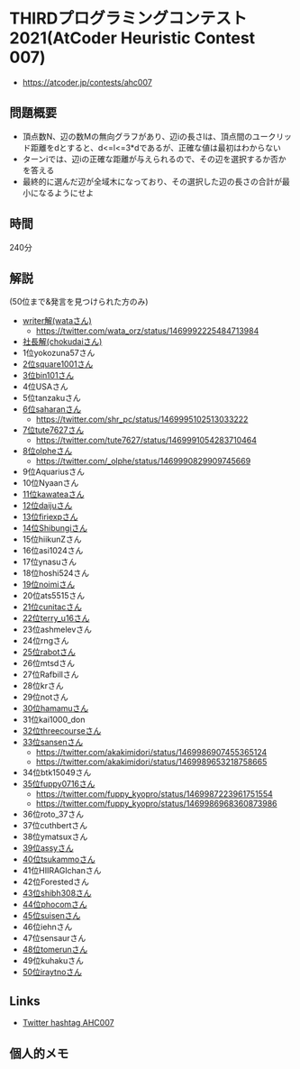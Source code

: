 # THIRDプログラミングコンテスト2021(AtCoder Heuristic Contest 007)
- https://atcoder.jp/contests/ahc007

## 問題概要
- 頂点数N、辺の数Mの無向グラフがあり、辺iの長さlは、頂点間のユークリッド距離をdとすると、d<=l<=3*dであるが、正確な値は最初はわからない
- ターンiでは、辺iの正確な距離が与えられるので、その辺を選択するか否かを答える
- 最終的に選んだ辺が全域木になっており、その選択した辺の長さの合計が最小になるようにせよ

## 時間
240分

## 解説
(50位まで&発言を見つけられた方のみ)

- [writer解(wataさん)](https://twitter.com/wata_orz/status/1469986628517376004)
    - https://twitter.com/wata_orz/status/1469992225484713984
- [社長解(chokudaiさん)](https://twitter.com/chokudai/status/1469987427393892353)
- 1位yokozuna57さん
- [2位square1001さん](https://twitter.com/square10011/status/1469986298685722633)
- [3位bin101さん](https://twitter.com/5bin101/status/1469992023121924101)
- 4位USAさん
- 5位tanzakuさん
- [6位saharanさん](https://twitter.com/shr_pc/status/1469989780809478147)
    - https://twitter.com/shr_pc/status/1469995102513033222
- [7位tute7627さん](https://twitter.com/tute7627/status/1469986542563491840)
    - https://twitter.com/tute7627/status/1469991054283710464
- [8位olpheさん](https://twitter.com/_olphe/status/1469985927556927494)
    - https://twitter.com/_olphe/status/1469990829909745669
- 9位Aquariusさん
- 10位Nyaanさん
- [11位kawateaさん](https://twitter.com/kawatea03/status/1469987323610013700)
- [12位daijuさん](https://twitter.com/WniKwo/status/1469987016536629248)
- [13位firiexpさん](https://twitter.com/m_idiri/status/1469986645013561346)
- [14位Shibungiさん](https://twitter.com/Shibungi_kyopro/status/1469987076926238720)
- 15位hiikunZさん
- 16位asi1024さん
- 17位ynasuさん
- 18位hoshi524さん
- [19位noimiさん](https://twitter.com/noimi_kyopro/status/1469986997582594050)
- 20位ats5515さん
- [21位cunitacさん](https://twitter.com/CUteNeuron/status/1469987798388453381)
- [22位terry_u16さん](https://twitter.com/terry_u16/status/1469991344982888448)
- 23位ashmelevさん
- 24位rngさん
- [25位rabotさん](https://twitter.com/tanaka_a8/status/1470010825666891785)
- 26位mtsdさん
- 27位Rafbillさん
- 28位krさん
- 29位notさん
- [30位hamamuさん](https://twitter.com/hamamu_kyopro/status/1470007379609931777)
- 31位kai1000_don
- [32位threecourseさん](https://twitter.com/threecourse/status/1469986759274803204)
- [33位sansenさん](https://twitter.com/akakimidori/status/1469986752370995206)
    - https://twitter.com/akakimidori/status/1469986907455365124
    - https://twitter.com/akakimidori/status/1469989653218758665
- 34位btk15049さん
- [35位fuppy0716さん](https://twitter.com/fuppy_kyopro/status/1469986470257901570)
    - https://twitter.com/fuppy_kyopro/status/1469987223961751554
    - https://twitter.com/fuppy_kyopro/status/1469986968360873986
- 36位roto_37さん
- 37位cuthbertさん
- 38位ymatsuxさん
- [39位assyさん](https://twitter.com/assy1028/status/1469988350279176192)
- [40位tsukammoさん](https://twitter.com/tsukammo/status/1469985929826021376)
- 41位HIIRAGIchanさん
- 42位Forestedさん
- [43位shibh308さん](https://twitter.com/shibh308/status/1469986167567581186)
- [44位phocomさん](https://twitter.com/_phocom/status/1469995485239078913)
- [45位suisenさん](https://twitter.com/_su1sen/status/1469986769383079937)
- 46位iehnさん
- 47位sensaurさん
- [48位tomerunさん](https://twitter.com/tomerun/status/1469986110281760774)
- 49位kuhakuさん
- [50位iraytnoさん](https://twitter.com/iray_tno/status/1469989827613700100)

## Links
- [Twitter hashtag AHC007](https://twitter.com/hashtag/AHC007)

## 個人的メモ
